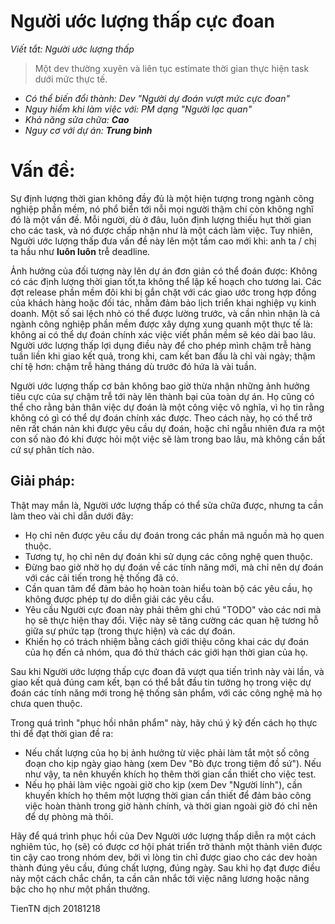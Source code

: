 # Người ước lượng thấp cực đoan
_Viết tắt: Người ước lượng thấp_
> Một dev thường xuyên và liên tục estimate thời gian thực hiện task dưới mức thực tế.

* _Có thể biến đổi thành: Dev "Người dự đoán vượt mức cực đoan"_
* _Nguy hiểm khi làm việc với: PM dạng "Người lạc quan"_
* _Khả năng sửa chữa: **Cao**_
* _Nguy cơ với dự án: **Trung bình**_

# Vấn đề:

Sự định lượng thời gian không đầy đủ là một hiện tượng trong ngành công nghiệp phần mềm, nó phổ biển tới nỗi mọi người thậm chí còn không nghĩ đó là một vấn đề. Mỗi người, dù ở đâu, luôn định lượng thiếu hụt thời gian cho các task, và nó được chấp nhận như là một cách làm việc. Tuy nhiên, Người ước lượng thấp đưa vấn đề này lên một tầm cao mới khi: anh ta / chị ta hầu như **luôn luôn** trễ deadline.

Ảnh hưởng của đối tượng này lên dự án đơn giản có thể đoán được: Không có các định lượng thời gian tốt,ta không thể lập kế hoạch cho tương lai. Các đợt release phần mềm đôi khi bị gắn chặt với các giao ước trong hợp đồng của khách hàng hoặc đối tác, nhằm đảm bảo lịch triển khai nghiệp vụ kinh doanh. Một số sai lệch nhỏ có thể được lường trước, và cần nhìn nhận là cả ngành công nghiệp phần mềm được xây dựng xung quanh một thực tế là: không ai có thể dự đoán chính xác việc viết phần mềm sẽ kéo dài bao lâu. Người ước lượng thấp lợi dụng điều này để cho phép mình chậm trễ hàng tuần liền khi giao kết quả, trong khi, cam kết ban đầu là chỉ vài ngày; thậm chí tệ hơn: chậm trễ hàng tháng dù trước đó hứa là vài tuần. 

Người ước lượng thấp cơ bản không bao giờ thừa nhận những ảnh hưởng tiêu cực của sự chậm trễ tới này lên thành bại của toàn dự án. Họ cũng có thể cho rằng bản thân việc dự đoán là một công việc vô nghĩa, vì họ tin rằng không có gì có thể dự đoán chính xác được. Theo cách này, họ có thể trở nên rất chán nản khi được yêu cầu dự đoán, hoặc chỉ ngẫu nhiên đưa ra một con số nào đó khi được hỏi một việc sẽ làm trong bao lâu, mà không cần bất cứ sự phân tích nào. 

## Giải pháp:

Thật may mắn là, Người ước lượng thấp có thể sửa chữa được, nhưng ta cần làm theo vài chỉ dẫn dưới đây:
* Họ chỉ nên được yêu cầu dự đoán trong các phần mã nguồn mà họ quen thuộc.
* Tương tự, họ chỉ nên dự đoán khi sử dụng các công nghệ quen thuộc.
* Đừng bao giờ nhờ họ dự đoán về các tính năng mới, mà chỉ nên dự đoán với các cải tiến trong hệ thống đã có.
* Cần quan tâm để đảm bảo họ hoàn toàn hiểu toàn bộ các yêu cầu, họ không được phép tự do diễn giải các yêu cầu.
* Yêu cầu Người cực đoan này phải thêm ghi chú "TODO" vào các nơi mà họ sẽ thực hiện thay đổi. Việc này sẽ tăng cường các quan hệ tương hỗ giữa sự phức tạp (trong thực hiện) và các dự đoán.
* Khiến họ có trách nhiệm bằng cách giới thiệu công khai các dự đoán của họ đến cả nhóm, qua đó thử thách các giới hạn thời gian của họ.

Sau khi Người ước lượng thấp cực đoan đã vượt qua tiến trình này vài lần, và giao kết quả đúng cam kết, bạn có thể bắt đầu tin tưởng họ trong việc dự đoán các tính năng mới trong hệ thống sản phẩm, với các công nghệ mà họ chưa quen thuộc.

Trong quá trình "phục hồi nhân phẩm" này, hãy chú ý kỹ đến cách họ thực thi để đạt thời gian đề ra:
* Nếu chất lượng của họ bị ảnh hưởng từ việc phải làm tắt một số công đoạn cho kịp ngày giao hàng (xem Dev "Bò đực trong tiệm đồ sứ"). Nếu như vậy, ta nên khuyến khích họ thêm thời gian cần thiết cho việc test.
* Nếu họ phải làm việc ngoài giờ cho kịp (xem Dev "Người lính"), cần khuyến khích họ thêm một lượng thời gian cần thiết để đảm bảo công việc hoàn thành trong giờ hành chính, và thời gian ngoài giờ đó chỉ nên để dự phòng mà thôi.

Hãy để quá trình phục hồi của Dev Người ước lượng thấp diễn ra một cách nghiêm túc, họ (sẽ) có được cơ hội phát triển trở thành một thành viên được tin cậy cao trong nhóm dev, bởi vì lòng tin chỉ được giao cho các dev hoàn thành đúng yêu cầu, đúng chất lượng, đúng ngày. Sau khi họ đạt được điều này một cách chắc chắn, ta cần cân nhắc tới việc nâng lương hoặc nâng bậc cho họ như một phần thưởng.

TienTN dịch 20181218